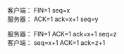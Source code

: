  
客户端：  FIN=1         seq=x  
服务器：          ACK=1 ack=x+1          seq=y   

服务器：  FIN=1   ACK=1 ack=x+1          seq=z   
客户端：                seq=x+1    ACK=1 ack=z+1   
  